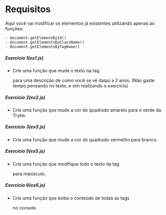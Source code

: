 # Requisitos

Aqui você vai modificar os elementos já existentes utilizando apenas as funções:

    - document.getElementById()
    - document.getElementsByClassName()
    - document.getElementsByTagName()
##### Exercicio 1(ex1.js)

* Crie uma função que mude o texto na tag <p> para uma descrição de como você se vê daqui a 2 anos.
(Não gaste tempo pensando no texto, e sim realizando o exercício)
##### Exercicio 2(ex2.js)

* Crie uma função que mude a cor do quadrado amarelo para o verde da Trybe.
##### Exercicio 3(ex3.js)

* Crie uma função que mude a cor do quadrado vermelho para branco.
##### Exercicio 5(ex5.js)

* Crie uma função que modifique todo o texto da tag <p> para maiúsculo.
##### Exercicio 6(ex6.js)
    
* Crie uma função que exiba o conteúdo de todas as tags <p> no console.
